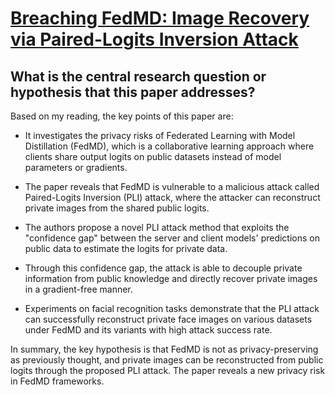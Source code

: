 # [Breaching FedMD: Image Recovery via Paired-Logits Inversion Attack](https://arxiv.org/abs/2304.11436)

## What is the central research question or hypothesis that this paper addresses?

 Based on my reading, the key points of this paper are:

- It investigates the privacy risks of Federated Learning with Model Distillation (FedMD), which is a collaborative learning approach where clients share output logits on public datasets instead of model parameters or gradients. 

- The paper reveals that FedMD is vulnerable to a malicious attack called Paired-Logits Inversion (PLI) attack, where the attacker can reconstruct private images from the shared public logits. 

- The authors propose a novel PLI attack method that exploits the "confidence gap" between the server and client models' predictions on public data to estimate the logits for private data.

- Through this confidence gap, the attack is able to decouple private information from public knowledge and directly recover private images in a gradient-free manner.

- Experiments on facial recognition tasks demonstrate that the PLI attack can successfully reconstruct private face images on various datasets under FedMD and its variants with high attack success rate.

In summary, the key hypothesis is that FedMD is not as privacy-preserving as previously thought, and private images can be reconstructed from public logits through the proposed PLI attack. The paper reveals a new privacy risk in FedMD frameworks.
